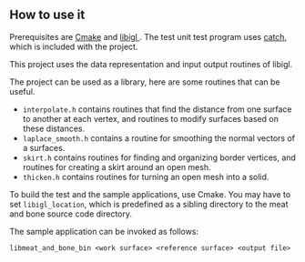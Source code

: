 ## How to use it
Prerequisites are <a href = "https://cmake.org/"> Cmake</a> and <a href = "https://github.com/libigl/libigl"> libigl </a>. The test unit test program uses <a href = "https://github.com/philsquared/Catch"> catch</a>, which is included with the project.

This project uses the data representation and input output routines of libigl.

The project can be used as a library, here are some routines that can be useful.

* `interpolate.h` contains routines that find the distance from one surface to another at each vertex, and routines to modify surfaces based on these distances.
* `laplace_smooth.h` contains a routine for smoothing the normal vectors of a surfaces.
* `skirt.h` contains routines for finding and organizing border vertices, and routines for creating a skirt around an open mesh.
* `thicken.h` contains routines for turning an open mesh into a solid.

To build the test and the sample applications, use Cmake. You may have to set `libigl_location`, which is predefined as a sibling directory to the meat and bone source code directory.

The sample application can be invoked as follows:

```console
libmeat_and_bone_bin <work surface> <reference surface> <output file>
```
